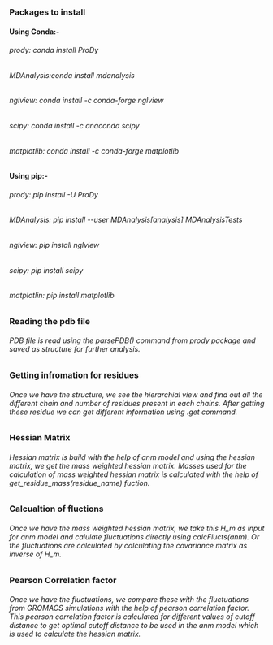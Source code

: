 ### Packages to install
#### Using Conda:-
###### prody: conda install ProDy
###### MDAnalysis:conda install mdanalysis
###### nglview: conda install -c conda-forge nglview
###### scipy: conda install -c anaconda scipy
###### matplotlib: conda install -c conda-forge matplotlib

#### Using pip:-
###### prody: pip install -U ProDy
###### MDAnalysis: pip install --user MDAnalysis[analysis] MDAnalysisTests
###### nglview: pip install nglview
###### scipy: pip install scipy
###### matplotlin: pip install matplotlib

### Reading the pdb file
###### PDB file is read using the parsePDB() command from prody package and saved as structure for further analysis.

### Getting infromation for residues
###### Once we have the structure, we see the hierarchial view and find out all the different chain and number of residues present in each chains. After getting these residue we can get different information using .get<tab> command.

### Hessian Matrix
###### Hessian matrix is build with the help of anm model and using the hessian matrix, we get the mass weighted hessian matrix. Masses used for the calculation of mass weighted hessian matrix is calculated with the help of get_residue_mass(residue_name) fuction.

### Calcualtion of fluctions
###### Once we have the mass weighted hessian matrix, we take this H_m as input for anm model and calulate fluctuations directly using calcFlucts(anm). Or the fluctuations are calculated by calculating the covariance matrix as inverse of H_m. 

### Pearson Correlation factor
###### Once we have the fluctuations, we compare these with the fluctuations from GROMACS simulations with the help of pearson correlation factor. This pearson correlation factor is calculated for different values of cutoff distance to get optimal cutoff distance to be used in the anm model which is used to calculate the hessian matrix.
